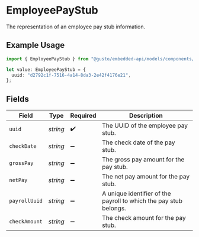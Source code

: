 # EmployeePayStub

The representation of an employee pay stub information.

## Example Usage

```typescript
import { EmployeePayStub } from "@gusto/embedded-api/models/components/employeepaystub.js";

let value: EmployeePayStub = {
  uuid: "d2792c1f-7516-4a14-8da3-2e42f4176e21",
};
```

## Fields

| Field                                                             | Type                                                              | Required                                                          | Description                                                       |
| ----------------------------------------------------------------- | ----------------------------------------------------------------- | ----------------------------------------------------------------- | ----------------------------------------------------------------- |
| `uuid`                                                            | *string*                                                          | :heavy_check_mark:                                                | The UUID of the employee pay stub.                                |
| `checkDate`                                                       | *string*                                                          | :heavy_minus_sign:                                                | The check date of the pay stub.                                   |
| `grossPay`                                                        | *string*                                                          | :heavy_minus_sign:                                                | The gross pay amount for the pay stub.                            |
| `netPay`                                                          | *string*                                                          | :heavy_minus_sign:                                                | The net pay amount for the pay stub.                              |
| `payrollUuid`                                                     | *string*                                                          | :heavy_minus_sign:                                                | A unique identifier of the payroll to which the pay stub belongs. |
| `checkAmount`                                                     | *string*                                                          | :heavy_minus_sign:                                                | The check amount for the pay stub.                                |